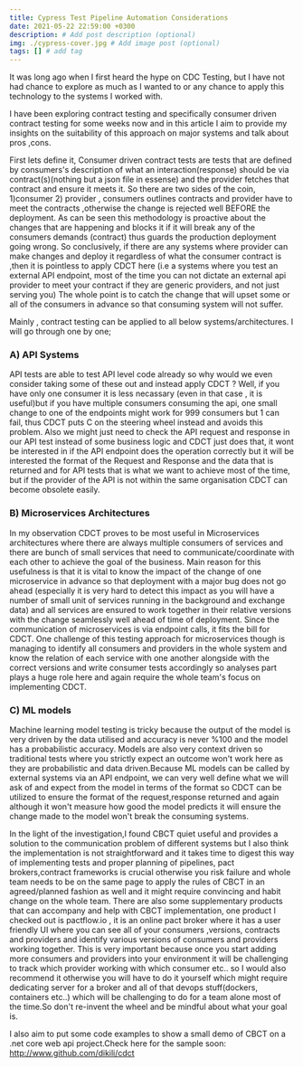 ```yaml
---
title: Cypress Test Pipeline Automation Considerations
date: 2021-05-22 22:59:00 +0300
description: # Add post description (optional)
img: ./cypress-cover.jpg # Add image post (optional)
tags: [] # add tag
---
```


It was long ago when I first heard the hype on CDC Testing, but I have not had chance to explore as much as I wanted to or any chance to apply this technology to the systems I worked with.

I have been exploring contract testing and specifically consumer driven contract testing for some weeks now and in this article I aim to provide my insights on the suitability of this approach on major systems and talk about pros ,cons.

First lets define it, Consumer driven contract tests are tests that are defined by consumers's description of what an interaction(response)  should be via contract(s)(nothing but a json file in essense) and the provider fetches that contract and ensure it meets it. So there are two sides of the coin, 1)consumer 2) provider , consumers outlines contracts and provider have to meet the contracts ,otherwise the change is rejected well BEFORE the deployment. As can be seen this methodology is proactive about the changes that are happening and blocks it if it will break any of the consumers demands (contract) thus guards the production deployment going wrong. So conclusively, if there are any systems where provider can make changes and deploy it regardless of what the consumer contract is ,then it is pointless to apply CDCT here (i.e a systems where you test an external API endpoint, most of the time you can not dictate an external api provider to meet your contract if they are generic providers, and not just serving you) The whole point is to catch the change that will upset some or all of the consumers in advance so that consuming system will not suffer.

Mainly , contract testing can be applied to all below systems/architectures. I will  go through one by one;

### A) API Systems
  API tests are able to test API level code already so why would we even consider taking some of these out and instead apply CDCT ? Well, if you have only one consumer it is less necassary (even in that case , it is useful)but if you have multiple consumers consuming the api, one small change to one of the endpoints might work for 999 consumers but 1 can fail, thus CDCT puts C on the steering wheel instead and avoids this problem. Also we might just need to check the API request and response in our API test instead of some business logic and CDCT just does that, it wont be interested in if the API endpoint does the operation correctly but it will be interested the format of the Request and Response and the data that is returned and for API tests that is what we want to achieve most of the time, but if the provider of the API is not within the same organisation CDCT can become obsolete easily.

### B) Microservices Architectures
   In my observation CDCT proves to be most useful in Microservices architectures where there are always multiple consumers of services and there are bunch of small services that need to communicate/coordinate with each other to achieve the goal of the business. Main reason for this usefulness is that it is vital to know the impact of the change of one microservice in advance so that deployment with a major bug does not go ahead (especially it is very hard to detect this impact as you will have a number of small unit of services running in the background and exchange data) and all services are ensured to work together in their relative versions with the change seamlessly well ahead of time of deployment. Since the communication of microservices is via endpoint calls, it fits the bill for CDCT. One challenge of this testing approach for microservices though is managing to identify all consumers and providers in the whole system and know the relation of each service with one another alongside with the correct versions and write consumer tests accordingly so analyses part plays a huge role here and again require the whole team's focus on implementing CDCT.

### C) ML models
   Machine learning model testing is tricky because the output of the model is very driven by the data utilised and accuracy is never %100 and the model has a probabilistic accuracy. Models are also very context driven so traditional tests where you strictly expect an outcome won't work here as they are probabilistic and data driven.Because ML models can be called by external systems via an API endpoint, we can very well define what we will ask of and expect from the model in terms of the format so CDCT can be utilized to ensure the format of the request,response returned and again although it won't measure how good the model predicts it will ensure the change made to the model won't break the consuming systems. 

In the light of the investigation,I found CBCT quiet useful and provides a solution to the communication problem of different systems but I also think the implementation is not straightforward and it takes time to digest this way of implementing tests and proper planning of pipelines, pact brokers,contract frameworks is crucial otherwise you risk failure and whole team needs to be on the same page to apply the rules of CBCT in an agreed/planned fashion as well and it might require convincing and habit change on the whole team. There are also some supplementary products that can accompany and help with CBCT implementation, one product I checked out is pactflow.io , it is an online pact broker where it has a user friendly UI where you can see all of your consumers ,versions, contracts and providers and identify various versions of consumers and providers working together. This is very important because once you start adding more consumers and providers into your environment it will be challenging to track which provider working with which consumer etc.. so I would also recommend it otherwise you will have to do it yourself which might require dedicating server for a broker and all of that devops stuff(dockers, containers etc..) which will be challenging to do for a team alone most of the time.So don't re-invent the wheel and be mindful about what your goal is.

I also aim to put some code examples to show a small demo of CBCT on a .net core web api project.Check here for the sample soon: http://www.github.com/dikili/cdct
